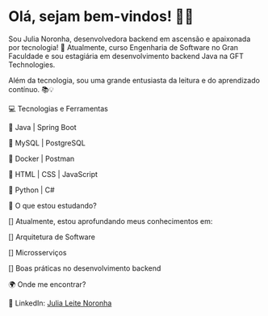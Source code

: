 # Olá, sejam bem-vindos! 👋✨

Sou Julia Noronha, desenvolvedora backend em ascensão e apaixonada por tecnologia! 🚀 Atualmente, curso Engenharia de Software no Gran Faculdade e sou estagiária em desenvolvimento backend Java na GFT Technologies.

Além da tecnologia, sou uma grande entusiasta da leitura e do aprendizado contínuo. 📚💡

💻 Tecnologias e Ferramentas

🔹 Java | Spring Boot

🔹 MySQL | PostgreSQL

🔹 Docker | Postman

🔹 HTML | CSS | JavaScript

🔹 Python | C#

🚀 O que estou estudando?

[] Atualmente, estou aprofundando meus conhecimentos em:

[] Arquitetura de Software

[] Microsserviços

[] Boas práticas no desenvolvimento backend

🌍 Onde me encontrar?

🔗 LinkedIn: [Julia Leite Noronha](https://www.linkedin.com/in/julia-leite-noronha-58b840b4/)



